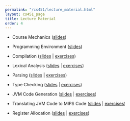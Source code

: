 ```yaml
---
permalink: "/cs451/lecture_material.html"
layout: cs451_page
title: Lecture Material
order: 4
---
```


- Course Mechanics ([slides](/public/cs451/course_mechanics.pdf))

- Programming Environment ([slides](/public/cs451/programming_environment.pdf))

- Compilation ([slides](/public/cs451/compilation.pdf) \| [exercises](/public/cs451/compilation_exercises.pdf))

- Lexical Analysis ([slides](/public/cs451/lexical_analysis.pdf) \| [exercises](/public/cs451/lexical_analysis_exercises.pdf))

- Parsing ([slides](/public/cs451/parsing.pdf) \| [exercises](/public/cs451/parsing_exercises.pdf))

- Type Checking ([slides](/public/cs451/type_checking.pdf) \| [exercises](/public/cs451/type_checking_exercises.pdf))

- JVM Code Generation ([slides](/public/cs451/jvm_codegen.pdf) \| [exercises](/public/cs451/jvm_codegen_exercises.pdf))

- Translating JVM Code to MIPS Code ([slides](/public/cs451/mips_codegen.pdf) \| [exercises](/public/cs451/mips_codegen_exercises.pdf))

- Register Allocation ([slides](/public/cs451/register_allocation.pdf) \| [exercises](/public/cs451/register_allocation_exercises.pdf))
